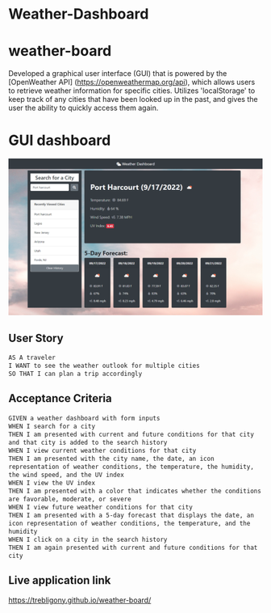 # Weather-Dashboard

# weather-board

Developed a graphical user interface (GUI) that is powered by the [OpenWeather API] (https://openweathermap.org/api), which allows users to retrieve weather information for specific cities. Utilizes 'localStorage' to keep track of any cities that have been looked up in the past, and gives the user the ability to quickly access them again.

# GUI dashboard

<img src="./assets/images/image.png"> 


## User Story

```
AS A traveler
I WANT to see the weather outlook for multiple cities
SO THAT I can plan a trip accordingly
```

## Acceptance Criteria

```
GIVEN a weather dashboard with form inputs
WHEN I search for a city
THEN I am presented with current and future conditions for that city and that city is added to the search history
WHEN I view current weather conditions for that city
THEN I am presented with the city name, the date, an icon representation of weather conditions, the temperature, the humidity, the wind speed, and the UV index
WHEN I view the UV index
THEN I am presented with a color that indicates whether the conditions are favorable, moderate, or severe
WHEN I view future weather conditions for that city
THEN I am presented with a 5-day forecast that displays the date, an icon representation of weather conditions, the temperature, and the humidity
WHEN I click on a city in the search history
THEN I am again presented with current and future conditions for that city
```


## Live application link

https://trebligony.github.io/weather-board/



 
